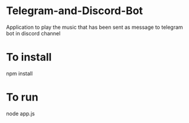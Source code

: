 # Telegram-and-Discord-Bot
Application to play the music that has been sent as message to telegram bot in discord channel
# To install
npm install
# To run
node app.js


